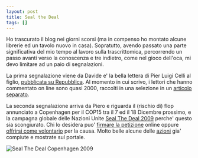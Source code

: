 ```yaml
---
layout: post
title: Seal the Deal
tags: []
---
```


Ho trascurato il blog nei giorni scorsi (ma in compenso ho montato alcune librerie ed un tavolo nuovo in casa). Sopratutto, avendo passato una parte significativa del mio tempo al lavoro sulla trascrittomica, percorrendo un passo avanti verso la conoscenza e tre indietro, come nel gioco dell'oca, mi devo limitare ad un paio di segnalazioni.

La prima segnalazione viene da Davide e' la bella lettera di Pier Luigi Celli al figlio, [pubblicata su Repubblica](http://www.repubblica.it/2009/11/sezioni/scuola_e_universita/servizi/celli-lettera/celli-lettera/celli-lettera.html). Al momento in cui scrivo, i lettori che hanno commentato on line sono quasi 2000, raccolti in una selezione in un [articolo separato](http://www.repubblica.it/2009/11/sezioni/scuola_e_universita/servizi/celli-lettera/commenti-celli/commenti-celli.html).

La seconda segnalazione arriva da Piero e riguarda il (rischio di) flop annunciato a Copenhagen per il COP15 tra il 7 ed il 18 Dicembre prossimo, e la campagna globale delle Nazioni Unite [Seal The Deal 2009](http://www.sealthedeal2009.org/) perche' questo sia scongiurato. Chi lo desidera puo' [firmare la petizione](http://www.sealthedeal2009.org/index.php) online oppure [offrirsi come volontario](http://www.sealthedeal2009.org/index.php/unv) per la causa. Molto belle alcune delle [azioni](http://www.sealthedeal2009.org/campaign-in-action) gia' compiute e mostrate sul portale.

![Seal The Deal Copenhagen 2009](http://www.galileonet.it/postdoc/images/36t.jpg  "Seal The Deal Copenhagen 2009")
